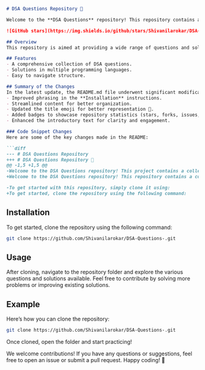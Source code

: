 ```markdown
# DSA Questions Repository 📜

Welcome to the **DSA Questions** repository! This repository contains a collection of data structure and algorithm questions designed to help you master coding interviews and improve your problem-solving skills.

![GitHub stars](https://img.shields.io/github/stars/Shivanilarokar/DSA-Questions-?style=social) ![Forks](https://img.shields.io/github/forks/Shivanilarokar/DSA-Questions-?style=social) ![Issues](https://img.shields.io/github/issues/Shivanilarokar/DSA-Questions-)

## Overview
This repository is aimed at providing a wide range of questions and solutions related to data structures and algorithms, making it an excellent resource for coding interview preparation.

## Features
- A comprehensive collection of DSA questions.
- Solutions in multiple programming languages.
- Easy to navigate structure.

## Summary of the Changes
In the latest update, the README.md file underwent significant modifications to enhance clarity and engagement:
- Improved phrasing in the **Installation** instructions.
- Streamlined content for better organization.
- Updated the title emoji for better representation 🎨.
- Added badges to showcase repository statistics (stars, forks, issues, etc.).
- Enhanced the introductory text for clarity and engagement.

### Code Snippet Changes
Here are some of the key changes made in the README:

```diff
--- # DSA Questions Repository
+++ # DSA Questions Repository 📜
@@ -1,5 +1,5 @@
-Welcome to the DSA Questions repository! This project contains a collection of Data Structure and Algorithm questions designed to help you improve your coding skills.
+Welcome to the DSA Questions repository! This repository contains a collection of data structure and algorithm questions to help you master coding interviews and improve your problem-solving skills.

-To get started with this repository, simply clone it using:
+To get started, clone the repository using the following command:
```

## Installation
To get started, clone the repository using the following command:

```bash
git clone https://github.com/Shivanilarokar/DSA-Questions-.git
```

## Usage
After cloning, navigate to the repository folder and explore the various questions and solutions available. Feel free to contribute by solving more problems or improving existing solutions.

## Example
Here’s how you can clone the repository:

```bash
git clone https://github.com/Shivanilarokar/DSA-Questions-.git
```

Once cloned, open the folder and start practicing!

We welcome contributions! If you have any questions or suggestions, feel free to open an issue or submit a pull request. Happy coding! 🎉
```